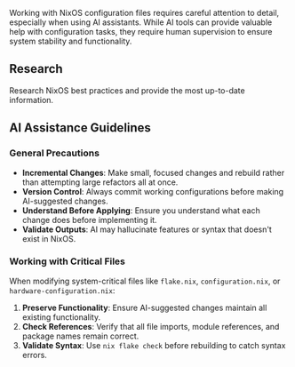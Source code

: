 Working with NixOS configuration files requires careful attention to detail, especially when using AI assistants. While AI tools can provide valuable help with configuration tasks, they require human supervision to ensure system stability and functionality.

## Research

Research NixOS best practices and provide the most up-to-date information.
## AI Assistance Guidelines

### General Precautions

- **Incremental Changes**: Make small, focused changes and rebuild rather than attempting large refactors all at once.
- **Version Control**: Always commit working configurations before making AI-suggested changes.
- **Understand Before Applying**: Ensure you understand what each change does before implementing it.
- **Validate Outputs**: AI may hallucinate features or syntax that doesn't exist in NixOS.

### Working with Critical Files

When modifying system-critical files like `flake.nix`, `configuration.nix`, or `hardware-configuration.nix`:

1. **Preserve Functionality**: Ensure AI-suggested changes maintain all existing functionality.
2. **Check References**: Verify that all file imports, module references, and package names remain correct.
3. **Validate Syntax**: Use `nix flake check` before rebuilding to catch syntax errors.
